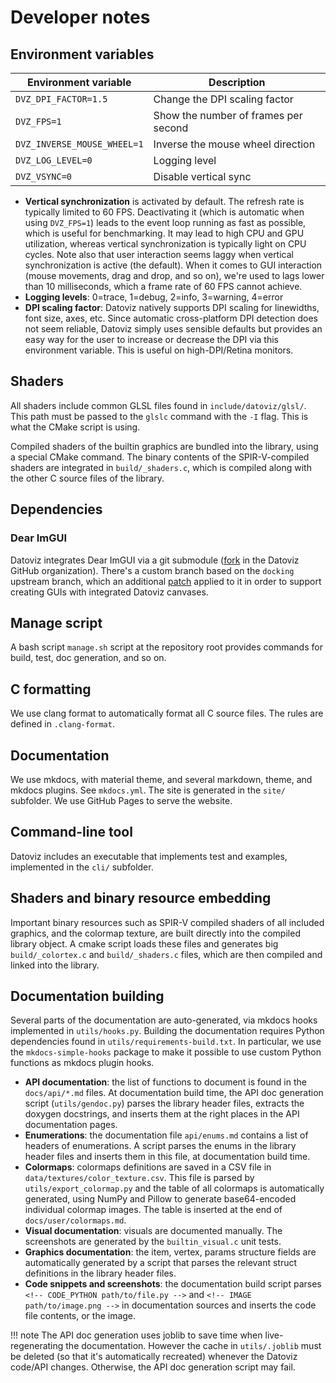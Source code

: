 # Developer notes

## Environment variables

| Environment variable              | Description                                           |
|-----------------------------------|-------------------------------------------------------|
| `DVZ_DPI_FACTOR=1.5`              | Change the DPI scaling factor                         |
| `DVZ_FPS=1`                       | Show the number of frames per second                  |
| `DVZ_INVERSE_MOUSE_WHEEL=1`       | Inverse the mouse wheel direction                     |
| `DVZ_LOG_LEVEL=0`                 | Logging level                                         |
| `DVZ_VSYNC=0`                     | Disable vertical sync                                 |


* **Vertical synchronization** is activated by default. The refresh rate is typically limited to 60 FPS. Deactivating it (which is automatic when using `DVZ_FPS=1`) leads to the event loop running as fast as possible, which is useful for benchmarking. It may lead to high CPU and GPU utilization, whereas vertical synchronization is typically light on CPU cycles. Note also that user interaction seems laggy when vertical synchronization is active (the default). When it comes to GUI interaction (mouse movements, drag and drop, and so on), we're used to lags lower than 10 milliseconds, which a frame rate of 60 FPS cannot achieve.
* **Logging levels**: 0=trace, 1=debug, 2=info, 3=warning, 4=error
* **DPI scaling factor**: Datoviz natively supports DPI scaling for linewidths, font size, axes, etc. Since automatic cross-platform DPI detection does not seem reliable, Datoviz simply uses sensible defaults but provides an easy way for the user to increase or decrease the DPI via this environment variable. This is useful on high-DPI/Retina monitors.


## Shaders

All shaders include common GLSL files found in `include/datoviz/glsl/`. This path must be passed to the `glslc` command with the `-I` flag. This is what the CMake script is using.

Compiled shaders of the builtin graphics are bundled into the library, using a special CMake command. The binary contents of the SPIR-V-compiled shaders are integrated in `build/_shaders.c`, which is compiled along with the other C source files of the library.


## Dependencies


### Dear ImGUI

Datoviz integrates Dear ImGUI via a git submodule ([fork](https://github.com/datoviz/imgui) in the Datoviz GitHub organization). There's a custom branch based on the `docking` upstream branch, which an additional [patch](https://github.com/martty/imgui/commit/f1f948bea715754ad5e83d4dd9f928aecb4ed1d3) applied to it in order to support creating GUIs with integrated Datoviz canvases.


## Manage script

A bash script `manage.sh` script at the repository root provides commands for build, test, doc generation, and so on.

## C formatting

We use clang format to automatically format all C source files. The rules are defined in `.clang-format`.

## Documentation

We use mkdocs, with material theme, and several markdown, theme, and mkdocs plugins. See `mkdocs.yml`. The site is generated in the `site/` subfolder. We use GitHub Pages to serve the website.

## Command-line tool

Datoviz includes an executable that implements test and examples, implemented in the `cli/` subfolder.

## Shaders and binary resource embedding

Important binary resources such as SPIR-V compiled shaders of all included graphics, and the colormap texture, are built directly into the compiled library object. A cmake script loads these files and generates big `build/_colortex.c` and `build/_shaders.c` files, which are then compiled and linked into the library.

## Documentation building

Several parts of the documentation are auto-generated, via mkdocs hooks implemented in `utils/hooks.py`. Building the documentation requires Python dependencies found in `utils/requirements-build.txt`. In particular, we use the `mkdocs-simple-hooks` package to make it possible to use custom Python functions as mkdocs plugin hooks.

* **API documentation**: the list of functions to document is found in the `docs/api/*.md` files. At documentation build time, the API doc generation script (`utils/gendoc.py`) parses the library header files, extracts the doxygen docstrings, and inserts them at the right places in the API documentation pages.
* **Enumerations**: the documentation file `api/enums.md` contains a list of headers of enumerations. A script parses the enums in the library header files and inserts them in this file, at documentation build time.
* **Colormaps**: colormaps definitions are saved in a CSV file in `data/textures/color_texture.csv`. This file is parsed by `utils/export_colormap.py` and the table of all colormaps is automatically generated, using NumPy and Pillow to generate base64-encoded individual colormap images. The table is inserted at the end of `docs/user/colormaps.md`.
* **Visual documentation**: visuals are documented manually. The screenshots are generated by the `builtin_visual.c` unit tests.
* **Graphics documentation**: the item, vertex, params structure fields are automatically generated by a script that parses the relevant struct definitions in the library header files.
* **Code snippets and screenshots**: the documentation build script parses `<!-- CODE_PYTHON path/to/file.py -->` and `<!-- IMAGE path/to/image.png -->` in documentation sources and inserts the code file contents, or the image.

!!! note
    The API doc generation uses joblib to save time when live-regenerating the documentation. However the cache in `utils/.joblib` must be deleted (so that it's automatically recreated) whenever the Datoviz code/API changes. Otherwise, the API doc generation script may fail.
